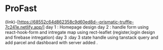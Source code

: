 # ProFast
(link)-[https://68552c64d862358c9d60ed8d--prismatic-truffle-7c241e.netlify.app/]
day 1 : Homepage design
day 2 : handle form using react-hook-form and intregate map using rect-leaflet (register,login design and firebase intregation)
day 3 :day 3 state handle using tanstack query and add parcel and dashboard with server    added .


